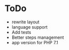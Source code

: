 # ToDo
* rewrite layout
* language support
* Add tests
* Better steps management
* app version for PHP 7.1